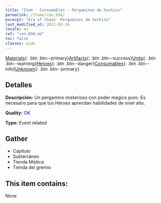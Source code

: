 ```yaml
---
title: "Item - Consumables - Pergaminos de hechizo"
permalink: /Items/con_694/
excerpt: "Era of Chaos  Pergaminos de hechizo"
last_modified_at: 2021-03-24
locale: es
ref: "con_694.md"
toc: false
classes: wide
---
```

 [Materials](/es/Items/){: .btn .btn--primary}[Artifacts](/es/Items/Artifacts/){: .btn .btn--success}[Units](/es/Items/Units/){: .btn .btn--warning}[Heroes](/es/Items/Heroes/){: .btn .btn--danger}[Consumables](/es/Items/Consumables/){: .btn .btn--info}[Unknown](/es/Items/Unknown/){: .btn .btn--primary}

## Detalles
 **Descripción:** Un pergamino misterioso con poder mágico puro. Es necesario para que tus Héroes aprendan habilidades de nivel alto.

 **Quality:** <span style="color: #0000CD">OK</span>

 **Type:** Event related

## Gather

*    Capítulo 
*    Subterráneo 
*    Tienda Mística 
*    Tienda del gremio 

## This item contains:

  None

